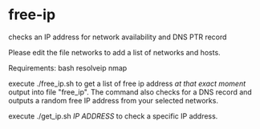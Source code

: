 # free-ip
checks an IP address for network availability and DNS PTR record

Please edit the file networks to add a list of networks and hosts.

Requirements:
bash
resolveip
nmap

execute ./free_ip.sh to get a list of free ip address _at that exact moment_ output into file "free_ip". The command also checks for a DNS record and outputs a random free IP address from your selected networks.

execute ./get_ip.sh _IP ADDRESS_ to check a specific IP address.
